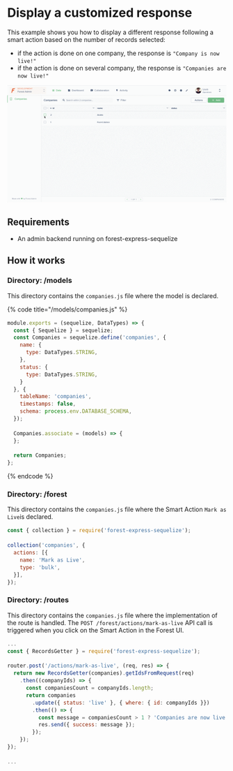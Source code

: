# Display a customized response

This example shows you how to display a different response following a smart action based on the number of records selected:

* if the action is done on one company, the response is `"Company is now live!"`
* if the action is done on several company, the response is `"Companies are now live!"`

![](../.gitbook/assets/bulk-message-action.gif)

## Requirements

* An admin backend running on forest-express-sequelize

## How it works

### Directory: /models

This directory contains the `companies.js` file where the model is declared.

{% code title="/models/companies.js" %}
```javascript
module.exports = (sequelize, DataTypes) => {
  const { Sequelize } = sequelize;
  const Companies = sequelize.define('companies', {
    name: {
      type: DataTypes.STRING,
    },
    status: {
      type: DataTypes.STRING,
    }
  }, {
    tableName: 'companies',
    timestamps: false,
    schema: process.env.DATABASE_SCHEMA,
  });

  Companies.associate = (models) => {
  };

  return Companies;
};
```
{% endcode %}

### Directory: /forest

This directory contains the `companies.js` file where the Smart Action `Mark as Live`is declared.

```javascript
const { collection } = require('forest-express-sequelize');

collection('companies', {
  actions: [{
    name: 'Mark as Live',
    type: 'bulk',
  }],
});
```

### **Directory: /routes**

This directory contains the `companies.js` file where the implementation of the route is handled. The `POST /forest/actions/mark-as-live` API call is triggered when you click on the Smart Action in the Forest UI. 

```javascript
...
const { RecordsGetter } = require('forest-express-sequelize');

router.post('/actions/mark-as-live', (req, res) => {
  return new RecordsGetter(companies).getIdsFromRequest(req)
    .then((companyIds) => {
      const companiesCount = companyIds.length;
      return companies
        .update({ status: 'live' }, { where: { id: companyIds }})
        .then(() => {
          const message = companiesCount > 1 ? 'Companies are now live!' : 'Company is now live!';
          res.send({ success: message });
        });
    });
});

...
```

